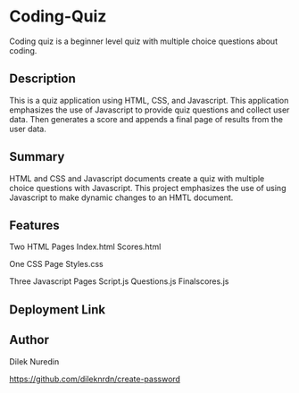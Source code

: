 # Coding-Quiz

Coding quiz is a beginner level quiz with multiple choice questions about coding.

## Description

This is a quiz application using HTML, CSS, and Javascript. This application emphasizes the use of Javascript to provide quiz questions and collect user data. 
Then generates a score and appends a final page of results from the user data. 

## Summary 

HTML and CSS and Javascript documents create a quiz with multiple choice questions with Javascript.
This project emphasizes the use of using Javascript to make dynamic changes to an HMTL document.


## Features 

Two HTML Pages
  Index.html
  Scores.html

One CSS Page
    Styles.css

Three Javascript Pages
    Script.js
    Questions.js
    Finalscores.js


## Deployment Link 



## Author 

Dilek Nuredin 

https://github.com/dileknrdn/create-password 
